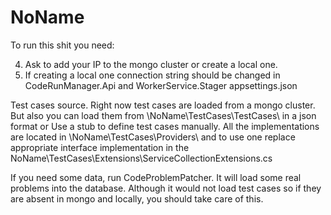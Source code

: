# NoName
To run this shit you need:
<!-- 1. Build Cpp.CompilerProxy.Core.
2. Open NoName\x64\{Debug/Release}
3. Rename Cpp.CompilerProxy.Core.exe to CompilerProxy.exe and copy it to NoName\WorkerService.Stager\bin\{Debug/Release}\{.netversion} -->
4. Ask to add your IP to the mongo cluster or create a local one.
5. If creating a local one connection string should be changed in CodeRunManager.Api and WorkerService.Stager appsettings.json

Test cases source.
Right now test cases are loaded from a mongo cluster. But also you can load them from \NoName\TestCases\TestCases\ in a json format or
Use a stub to define test cases manually. All the implementations are located in \NoName\TestCases\Providers\ and to use one replace appropriate
interface implementation in the NoName\TestCases\Extensions\ServiceCollectionExtensions.cs

If you need some data, run CodeProblemPatcher.
It will load some real problems into the database.
Although it would not load test cases so if they are absent in mongo and locally, you should take care of this.

